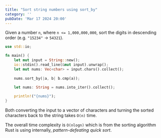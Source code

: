 ```yaml
---
title: "Sort string numbers using sort_by"
category: ''
pubDate: 'Mar 17 2024 20:00'
---
```



Given a number `n`, where `n <= 1,000,000,000`, sort the digits in descending order (e.g. `"15234"` -> `54321`).

```rust
use std::io;

fn main() {
    let mut input = String::new();
    io::stdin().read_line(&mut input).unwrap();
    let mut nums: Vec<char> = input.chars().collect();
    
    nums.sort_by(|a, b| b.cmp(a));
    
    let nums: String = nums.into_iter().collect();

    println!("{nums}");
}
```

Both converting the input to a vector of characters and turning the sorted characters back to the string takes `O(n)` time.

The overall time complexity is `O(nlogn)` which is from the sorting algorithm Rust is using internally, _pattern-defeating quick sort_.